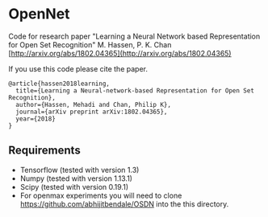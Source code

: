 # OpenNet

Code for research paper "Learning a Neural Network based Representation for Open Set Recognition" M. Hassen, P. K. Chan
[http://arxiv.org/abs/1802.04365](http://arxiv.org/abs/1802.04365)

If you use this code please cite the paper.
```
@article{hassen2018learning,
  title={Learning a Neural-network-based Representation for Open Set Recognition},
  author={Hassen, Mehadi and Chan, Philip K},
  journal={arXiv preprint arXiv:1802.04365},
  year={2018}
}
```

## Requirements

* Tensorflow (tested with version 1.3)
* Numpy (tested with version 1.13.1)
* Scipy (tested with version 0.19.1)
* For openmax experiments you will need to clone https://github.com/abhijitbendale/OSDN into the this directory.
